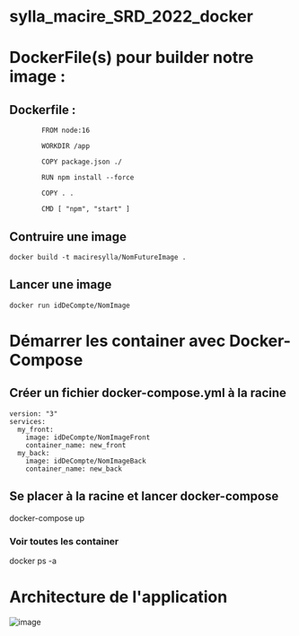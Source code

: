 # sylla_macire_SRD_2022_docker

# DockerFile(s) pour builder notre image :
##    Dockerfile :
            FROM node:16

            WORKDIR /app

            COPY package.json ./

            RUN npm install --force

            COPY . .

            CMD [ "npm", "start" ]
            
## Contruire une image            
    docker build -t maciresylla/NomFutureImage .
## Lancer une image
    docker run idDeCompte/NomImage

# Démarrer les container avec Docker-Compose

## Créer un fichier docker-compose.yml à  la racine
    version: "3"
    services:
      my_front:
        image: idDeCompte/NomImageFront
        container_name: new_front
      my_back:
        image: idDeCompte/NomImageBack
        container_name: new_back
        
## Se placer à la racine et lancer docker-compose
  
  docker-compose up
  
### Voir toutes les container

 docker ps -a
 
 # Architecture de l'application 
 
  ![image](https://user-images.githubusercontent.com/105586456/168476909-aa5dd594-93b2-447e-9039-f31edc7cb8b3.png)
